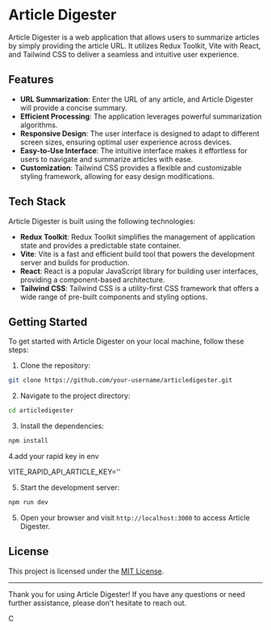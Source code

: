 # Article Digester

Article Digester is a web application that allows users to summarize articles by simply providing the article URL. It utilizes Redux Toolkit, Vite with React, and Tailwind CSS to deliver a seamless and intuitive user experience.



## Features

- **URL Summarization**: Enter the URL of any article, and Article Digester will provide a concise summary.
- **Efficient Processing**: The application leverages powerful summarization algorithms.
- **Responsive Design**: The user interface is designed to adapt to different screen sizes, ensuring optimal user experience across devices.
- **Easy-to-Use Interface**: The intuitive interface makes it effortless for users to navigate and summarize articles with ease.
- **Customization**: Tailwind CSS provides a flexible and customizable styling framework, allowing for easy design modifications.

## Tech Stack

Article Digester is built using the following technologies:

- **Redux Toolkit**: Redux Toolkit simplifies the management of application state and provides a predictable state container.
- **Vite**: Vite is a fast and efficient build tool that powers the development server and builds for production.
- **React**: React is a popular JavaScript library for building user interfaces, providing a component-based architecture.
- **Tailwind CSS**: Tailwind CSS is a utility-first CSS framework that offers a wide range of pre-built components and styling options.

## Getting Started

To get started with Article Digester on your local machine, follow these steps:

1. Clone the repository:

```bash
git clone https://github.com/your-username/articledigester.git
```

2. Navigate to the project directory:

```bash
cd articledigester
```

3. Install the dependencies:

```bash
npm install
```
4.add your rapid key in env

VITE_RAPID_API_ARTICLE_KEY=''

5. Start the development server:


```bash
npm run dev
```

5. Open your browser and visit `http://localhost:3000` to access Article Digester.


## License

This project is licensed under the [MIT License](LICENSE).

---

Thank you for using Article Digester! If you have any questions or need further assistance, please don't hesitate to reach out.

C
